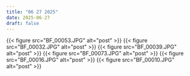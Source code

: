 ```yaml
---
title: "06 27 2025"
date: 2025-06-27
draft: false
---
```

{{< figure src="BF_00053.JPG" alt="post" >}}
{{< figure src="BF_00032.JPG" alt="post" >}}
{{< figure src="BF_00039.JPG" alt="post" >}}
{{< figure src="BF_00073.JPG" alt="post" >}}
{{< figure src="BF_00016.JPG" alt="post" >}}
{{< figure src="BF_00010.JPG" alt="post" >}}
